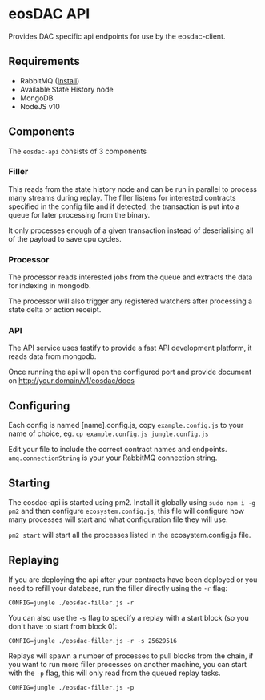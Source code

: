 # eosDAC API

Provides DAC specific api endpoints for use by the eosdac-client.

## Requirements

- RabbitMQ ([Install](https://www.rabbitmq.com/download.html))
- Available State History node
- MongoDB
- NodeJS v10

## Components

The `eosdac-api` consists of 3 components

### Filler

This reads from the state history node and can be run in parallel to process many streams during replay.  The filler listens for interested contracts specified in the config file and if detected, the transaction is put into a queue for later processing from the binary.

It only processes enough of a given transaction instead of deserialising all of the payload to save cpu cycles.

### Processor

The processor reads interested jobs from the queue and extracts the data for indexing in mongodb.

The processor will also trigger any registered watchers after processing a state delta or action receipt.

### API

The API service uses fastify to provide a fast API development platform, it reads data from mongodb.

Once running the api will open the configured port and provide document on http://your.domain/v1/eosdac/docs

## Configuring

Each config is named [name].config.js, copy `example.config.js` to your name of choice, eg. `cp example.config.js jungle.config.js`

Edit your file to include the correct contract names and endpoints.  `amq.connectionString` is your your RabbitMQ connection string.

## Starting

The eosdac-api is started using pm2.  Install it globally using `sudo npm i -g pm2` and then configure `ecosystem.config.js`, this file will configure how many processes will start and what configuration file they will use.

`pm2 start` will start all the processes listed in the ecosystem.config.js file.

## Replaying

If you are deploying the api after your contracts have been deployed or you need to refill your database, run the filler directly using the `-r` flag:

`CONFIG=jungle ./eosdac-filler.js -r`

You can also use the `-s` flag to specify a replay with a start block (so you don't have to start from block 0):

`CONFIG=jungle ./eosdac-filler.js -r -s 25629516`

Replays will spawn a number of processes to pull blocks from the chain, if you want to run more filler processes on another machine, you can start with the `-p` flag, this will only read from the queued replay tasks.

`CONFIG=jungle ./eosdac-filler.js -p`

